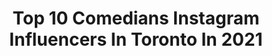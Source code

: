 ---
title: Top 10 Comedians Instagram Influencers In Toronto In 2021
description: >-
  Find top comedians Instagram influencers in Toronto in 2021. Most popular hashtags: #toronto #canada #comedy #funny.
platform: Instagram
hits: 17
text_top: Analyze the most popular Instagram accounts on inBeat.
text_bottom: Our platform aggregates 17 Instagram influencers like this in Toronto, Canada for you to pitch.
profiles:
  - username: "notmarcanthony"
    fullname: >-
      Marc-Anthony Sinagoga
    bio: >-
      Comedian & MC BuffetBuds Ep.6 👇
    location: "Canada"
    followers: 3571
    engagement: 729
    commentsToLikes: 0.172485
    id: ck6tpydleoby40j718kfczeod
    verified: false
    hashtags: "#host, #sketch, #nonnachronicles, #foodgasm"
  - username: "neemanaz"
    fullname: >-
      Neema Nazeri
    bio: >-
      🎤 Comedy 🎥 Acting 🇮🇷 Iranian - 🇨🇦 Canadian 📍Toronto ✉️ Email me for business/collaboration
    location: "Canada"
    followers: 61026
    engagement: 354
    commentsToLikes: 0.091387
    id: ck5q3rxipm5ej0i11to9mh99m
    verified: false
    hashtags: "#basic, #comedians, #immigrant, #persian"
  - username: "dolino.real"
    fullname: >-
      Dolino
    bio: >-
      
    location: "Canada"
    followers: 2670
    engagement: 784
    commentsToLikes: 0.154156
    id: ck601t273g4fl0i14vmxhmmr3
    verified: false
    hashtags: "#canada, #quebec, #france, #rire"
  - username: "the6atsix"
    fullname: >-
      😂Beamer💥Walczak😁
    bio: >-
      🌆Toronto's⚡️GoldenBoy😸 😅Comedian/Editor/Chef/ComplexHost🎩 🧙🏾‍♂️👁Creator of @illinfinity🪐💫 👇🏾👇🏾ComplexCanada Report🎥
    location: "Canada"
    followers: 106383
    engagement: 364
    commentsToLikes: 0.078489
    id: ck6004z4pcyjv0i147qy4cw3s
    verified: false
    hashtags: "#quarantineandchill, #characterselect, #quarantineknockouts2020, #beamer4mayor"
  - username: "jacob.ursomarzo"
    fullname: >-
      Jacob Ursomarzo
    bio: >-
      Cameo link below Actor Comedian Creator • Tik Tok @ br0ce Twitter @ jacob.ursomarzo
    location: "Canada"
    followers: 359812
    engagement: 2040
    commentsToLikes: 0.013856
    id: ck8sw1voddi640j78e8e73tla
    verified: false
    hashtags: "#childactor, #anne, #arthur, #jacobursomarzo"
  - username: "marjaan.shahi"
    fullname: >-
      👧🏻Marjan Shahi / گيلتاما
    bio: >-
      📉| Forex Trader 💎| Jewelry Importer 📍Toronto, Canada🇨🇦 📍⚓️⚓️⚓️
    location: "Canada"
    followers: 59880
    engagement: 132
    commentsToLikes: 0.235083
    id: ck8tczadv19d90j78ze04ug8f
    verified: false
    hashtags: "#forex, #kleinburg, #summervibes, #torontolifestyle"
  - username: "krusan.s"
    fullname: >-
      K R U
    bio: >-
      Director · Videographer · Writer · Actor 🏙️ Toronto The guy from @basementreels - help us reach 100k subs! Watch our newest video here 👇👇👇
    location: "Canada"
    followers: 2464
    engagement: 1743
    commentsToLikes: 0.023011
    id: ck8sy9ndsk7c40j78mghvi8q0
    verified: false
    hashtags: "#torontoblogger, #funnymemes, #tamilnadu, #youtubevideos"
  - username: "rob_ianni_comedy"
    fullname: >-
      Rob Ianni Comedy
    bio: >-
      #sketchcomedy #comedian #actor #influencer Stand Up Comedian, Actor, Sketch Comedy, Comedic Creator 😜robiannicomedy@gmail.com SC & FB: @robiannicomedy
    location: "Canada"
    followers: 7360
    engagement: 642
    commentsToLikes: 0.070438
    id: ck5q3rpcim4ex0i11hb82rfea
    verified: false
    hashtags: "#comparepippo, #comedy, #robiannicomedy, #italianstyle"
  - username: "shaneykipps"
    fullname: >-
      Shane Kippel
    bio: >-
      Actor 🎭 Comedian 🤣 Producer 🎥 Writer 📜✍🏻 Public Speaker 🔊 Check out the link below for links to CAMEO and OFFICIAL MERCH👇
    location: "Canada"
    followers: 97005
    engagement: 584
    commentsToLikes: 0.022037
    id: ck5q3rkkwm3uc0i11j6iyvkh4
    verified: true
    hashtags: "#canadianfilm, #seoulwebfest, #dgctalent, #spinner"
  - username: "rickrowley3"
    fullname: >-
      Rick Rowley
    bio: >-
      #Comedian who loves hockey🏒Canada’s biggest beauty🇨🇦 Hushed-2nd Phone Number: Promo Code BEAUTY25👇
    location: "Canada"
    followers: 16998
    engagement: 243
    commentsToLikes: 0.194895
    id: ckaorbp2bmksq0i78dirmk1qg
    verified: false
    hashtags: "#the6ix, #hockeyboys, #lettuce, #toronto"
---